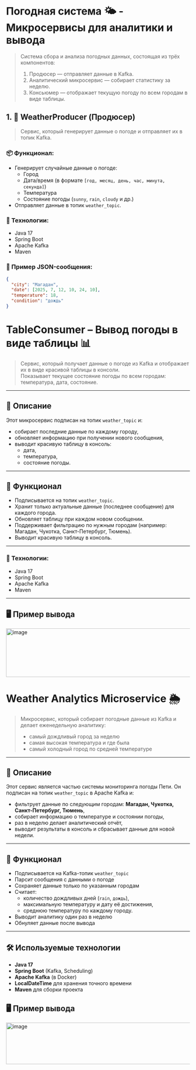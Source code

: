 # Погодная система 🌤️ - Микросервисы для аналитики и вывода

> Система сбора и анализа погодных данных, состоящая из трёх компонентов:
> 1. Продюсер — отправляет данные в Kafka.
> 2. Аналитический микросервис — собирает статистику за неделю.
> 3. Консьюмер — отображает текущую погоду по всем городам в виде таблицы.

## 1. 🚚 WeatherProducer (Продюсер)

> Сервис, который генерирует данные о погоде и отправляет их в топик Kafka.

### 📦 Функционал:
- Генерирует случайные данные о погоде:
  - Город
  - Дата/время (в формате `[год, месяц, день, час, минута, секунда]`)
  - Температура
  - Состояние погоды (`sunny`, `rain`, `cloudy` и др.)
- Отправляет данные в топик `weather_topic`.

### 🔧 Технологии:
- Java 17
- Spring Boot
- Apache Kafka
- Maven

### 🧪 Пример JSON-сообщения:

```json
{
  "city": "Магадан",
  "date": [2025, 7, 12, 10, 24, 10],
  "temperature": 18,
  "condition": "дождь"
}
```

# TableConsumer – Вывод погоды в виде таблицы 📊

> Сервис, который получает данные о погоде из Kafka и отображает их в виде красивой таблицы в консоли.  
> Показывает текущее состояние погоды по всем городам: температура, дата, состояние.

---

## 🎯 Описание

Этот микросервис подписан на топик `weather_topic` и:
- собирает последние данные по каждому городу,
- обновляет информацию при получении нового сообщения,
- выводит красивую таблицу в консоль:
  - дата,
  - температура,
  - состояние погоды.

---

## 🧩 Функционал

- Подписывается на топик `weather_topic`.
- Хранит только актуальные данные (последнее сообщение) для каждого города.
- Обновляет таблицу при каждом новом сообщении.
- Поддерживает фильтрацию по нужным городам (например: Магадан, Чукотка, Санкт-Петербург, Тюмень).
- Выводит красивую таблицу в консоль.

---

### 🔧 Технологии:
- Java 17
- Spring Boot
- Apache Kafka
- Maven

---

## 🖥️ Пример вывода

<img width="886" height="133" alt="image" src="https://github.com/user-attachments/assets/bc81843c-71ec-4a10-a191-95e12841fbf7" />


# Weather Analytics Microservice 🌦️

> Микросервис, который собирает погодные данные из Kafka и делает еженедельную аналитику:  
> - самый дождливый город за неделю  
> - самая высокая температура и где была  
> - самый холодный город по средней температуре

---

## 🧠 Описание

Этот сервис является частью системы мониторинга погоды Пети. Он подписан на топик `weather_topic` в Apache Kafka и:
- фильтрует данные по следующим городам: **Магадан, Чукотка, Санкт-Петербург, Тюмень**,
- собирает информацию о температуре и состоянии погоды,
- раз в неделю делает аналитический отчёт,
- выводит результаты в консоль и сбрасывает данные для новой недели.

---

## 🚀 Функционал

- Подписывается на Kafka-топик `weather_topic`
- Парсит сообщения с данными о погоде
- Сохраняет данные только по указанным городам
- Считает:
  - количество дождливых дней (`rain`, `дождь`),
  - максимальную температуру и дату её достижения,
  - среднюю температуру по каждому городу.
- Выводит аналитику один раз в неделю
- Обнуляет данные после вывода

---

## 🛠 Используемые технологии

- **Java 17**
- **Spring Boot** (Kafka, Scheduling)
- **Apache Kafka** (в Docker)
- **LocalDateTime** для хранения точного времени
- **Maven** для сборки проекта

## 🖥️ Пример вывода
<img width="505" height="114" alt="image" src="https://github.com/user-attachments/assets/01f9160a-d2eb-4ef8-9f47-c2090624ca67" />
